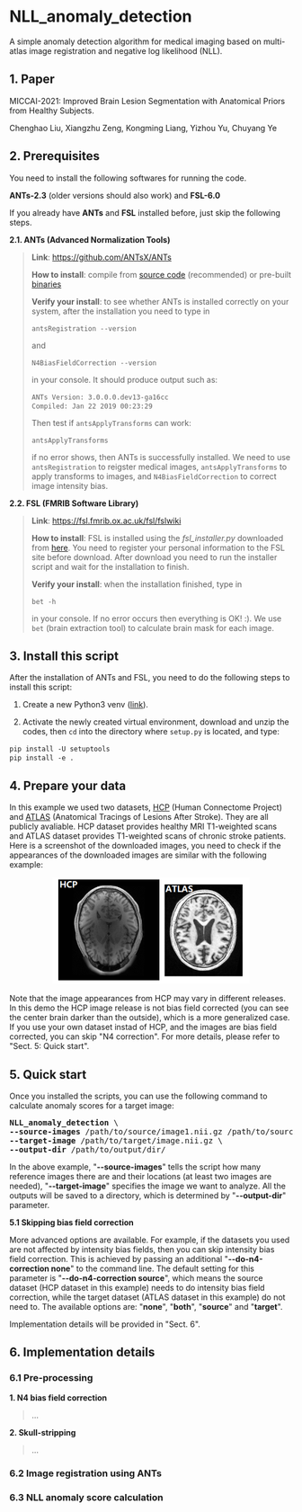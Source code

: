 # NLL_anomaly_detection
A simple anomaly detection algorithm for medical imaging based on multi-atlas image registration and negative log likelihood (NLL).

## 1. Paper
MICCAI-2021: Improved Brain Lesion Segmentation with Anatomical Priors from Healthy Subjects.

Chenghao Liu, Xiangzhu Zeng, Kongming Liang, Yizhou Yu, Chuyang Ye

## 2. Prerequisites
You need to install the following softwares for running the code.

**ANTs-2.3** (older versions should also work) and **FSL-6.0**

If you already have **ANTs** and **FSL** installed before, just skip the following steps.

**2.1. ANTs (Advanced Normalization Tools)**
>
> **Link**: https://github.com/ANTsX/ANTs
>
> **How to install**: compile from [source code](https://github.com/ANTsX/ANTs) (recommended) or pre-built [binaries](https://github.com/ANTsX/ANTs/releases)
> 
> **Verify your install**: to see whether ANTs is installed correctly on your system, after the installation you need to type in
> ```
> antsRegistration --version
> ```
> and
> ```
> N4BiasFieldCorrection --version
> ```
> in your console. It should produce output such as:
> ```
> ANTs Version: 3.0.0.0.dev13-ga16cc
> Compiled: Jan 22 2019 00:23:29
> ```
> Then test if `antsApplyTransforms` can work:
> ```
> antsApplyTransforms
> ```
> if no error shows, then ANTs is successfully installed.
> We need to use `antsRegistration` to reigster medical images, `antsApplyTransforms` to apply transforms to images, and `N4BiasFieldCorrection` to correct image intensity bias.

**2.2. FSL (FMRIB Software Library)**
>
> **Link**: https://fsl.fmrib.ox.ac.uk/fsl/fslwiki
>
> **How to install**: FSL is installed using the *fsl_installer.py* downloaded from [here](https://fsl.fmrib.ox.ac.uk/fsl/fslwiki/FslInstallation). You need to register your personal information to the FSL site before download. After download you need to run the installer script and wait for the installation to finish.
>
> **Verify your install**: when the installation finished, type in
> ```
> bet -h
> ```
> in your console. If no error occurs then everything is OK! :). We use `bet` (brain extraction tool) to calculate brain mask for each image.

## 3. Install this script

After the installation of ANTs and FSL, you need to do the following steps to install this script:

1. Create a new Python3 venv ([link](https://docs.python.org/3/library/venv.html)). 

2. Activate the newly created virtual environment, download and unzip the codes, then `cd` into the directory where `setup.py` is located, and type:

```
pip install -U setuptools
pip install -e .
```

## 4. Prepare your data

In this example we used two datasets, [HCP](https://www.humanconnectome.org/study/hcp-young-adult/data-releases) (Human Connectome Project) and [ATLAS](http://fcon_1000.projects.nitrc.org/indi/retro/atlas.html) (Anatomical Tracings of Lesions After Stroke). They are all publicly avaliable. HCP dataset provides healthy MRI T1-weighted scans and ATLAS dataset provides T1-weighted scans of chronic stroke patients. Here is a screenshot of the downloaded images, you need to check if the appearances of the downloaded images are similar with the following example:

<p align="center">
  <img 
       src="https://github.com/lchdl/NLL_anomaly_detection/blob/main/images/HCP_ATLAS_examples.png"
       width="350"
  />
</p>

Note that the image appearances from HCP may vary in different releases. In this demo the HCP image release is not bias field corrected (you can see the center brain darker than the outside), which is a more generalized case. If you use your own dataset instad of HCP, and the images are bias field corrected, you can skip "N4 correction". For more details, please refer to "Sect. 5: Quick start".

## 5. Quick start

Once you installed the scripts, you can use the following command to calculate anomaly scores for a target image:

<pre>
<b>NLL_anomaly_detection</b> \
<b>--source-images</b> /path/to/source/image1.nii.gz /path/to/source/image2.nii.gz /path/to/source/image3.nii.gz ... /path/to/source/image10.nii.gz \
<b>--target-image</b> /path/to/target/image.nii.gz \
<b>--output-dir</b> /path/to/output/dir/
</pre>

In the above example, "**--source-images**" tells the script how many reference images there are and their locations (at least two images are needed), "**--target-image**" specifies the image we want to analyze. All the outputs will be saved to a directory, which is determined by "**--output-dir**" parameter. 

**5.1 Skipping bias field correction**

More advanced options are available. For example, if the datasets you used are not affected by intensity bias fields, then you can skip intensity bias field correction. This is achieved by passing an additional "**--do-n4-correction none**" to the command line. The default setting for this parameter is "**--do-n4-correction source**", which means the source dataset (HCP dataset in this example) needs to do intensity bias field correction, while the target dataset (ATLAS dataset in this example) do not need to. The available options are: "**none**", "**both**", "**source**" and "**target**".

Implementation details will be provided in "Sect. 6".

## 6. Implementation details

### 6.1 Pre-processing

**1. N4 bias field correction**
>...

**2. Skull-stripping**
>...

### 6.2 Image registration using ANTs


### 6.3 NLL anomaly score calculation



